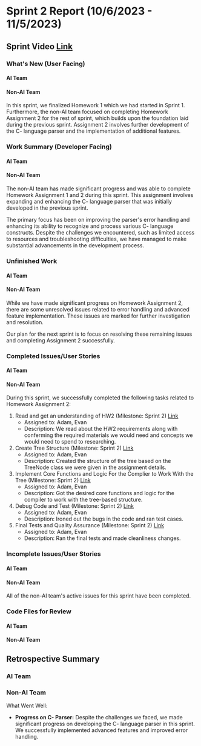 # Sprint 2 Report (10/6/2023 - 11/5/2023)
## Sprint Video [Link]()

### What's New (User Facing)
#### AI Team



#### Non-AI Team
In this sprint, we finalized Homework 1 which we had started in Sprint 1. Furthermore, the non-AI team focused on completing Homework Assignment 2 for the rest of sprint, which builds upon the foundation laid during the previous sprint. Assignment 2 involves further development of the C- language parser and the implementation of additional features.

### Work Summary (Developer Facing)
#### AI Team



#### Non-AI Team
The non-AI team has made significant progress and was able to complete Homework Assignment 1 and 2 during this sprint. This assignment involves expanding and enhancing the C- language parser that was initially developed in the previous sprint. 

The primary focus has been on improving the parser's error handling and enhancing its ability to recognize and process various C- language constructs. Despite the challenges we encountered, such as limited access to resources and troubleshooting difficulties, we have managed to make substantial advancements in the development process.

### Unfinished Work
#### AI Team



#### Non-AI Team
While we have made significant progress on Homework Assignment 2, there are some unresolved issues related to error handling and advanced feature implementation. These issues are marked for further investigation and resolution.

Our plan for the next sprint is to focus on resolving these remaining issues and completing Assignment 2 successfully.

### Completed Issues/User Stories
#### AI Team



#### Non-AI Team
During this sprint, we successfully completed the following tasks related to Homework Assignment 2:

1. Read and get an understanding of HW2 (Milestone: Sprint 2) [Link]((https://github.com/WSUCptSCapstone-F23-S24/inst-aiassistedassignmentcompletion/issues/13))
   - Assigned to: Adam, Evan
   - Description: We read about the HW2 requirements along with conferming the required materials we would need and concepts we would need to spend to researching.
2. Create Tree Structure (Milestone: Sprint 2) [Link](https://github.com/WSUCptSCapstone-F23-S24/inst-aiassistedassignmentcompletion/issues/14)
   - Assigned to: Adam, Evan
   - Description: Created the structure of the tree based on the TreeNode class we were given in the assignment details.
3. Implement Core Functions and Logic For the Complier to Work With the Tree (Milestone: Sprint 2) [Link](https://github.com/WSUCptSCapstone-F23-S24/inst-aiassistedassignmentcompletion/issues/16)
   - Assigned to: Adam, Evan
   - Description: Got the desired core functions and logic for the compiler to work with the tree-based structure.
4. Debug Code and Test (Milestone: Sprint 2) [Link](https://github.com/WSUCptSCapstone-F23-S24/inst-aiassistedassignmentcompletion/issues/17)
   - Assigned to: Adam, Evan
   - Description: Ironed out the bugs in the code and ran test cases.
5. Final Tests and Quality Assurance (Milestone: Sprint 2) [Link](https://github.com/WSUCptSCapstone-F23-S24/inst-aiassistedassignmentcompletion/issues/18)
   - Assigned to: Adam, Evan
   - Description: Ran the final tests and made cleanliness changes.


### Incomplete Issues/User Stories
#### AI Team




#### Non-AI Team
All of the non-AI team's active issues for this sprint have been completed.

### Code Files for Review
#### AI Team



#### Non-AI Team





## Retrospective Summary
### AI Team




### Non-AI Team
What Went Well:
- **Progress on C- Parser:** Despite the challenges we faced, we made significant progress on developing the C- language parser in this sprint. We successfully implemented advanced features and improved error handling.
